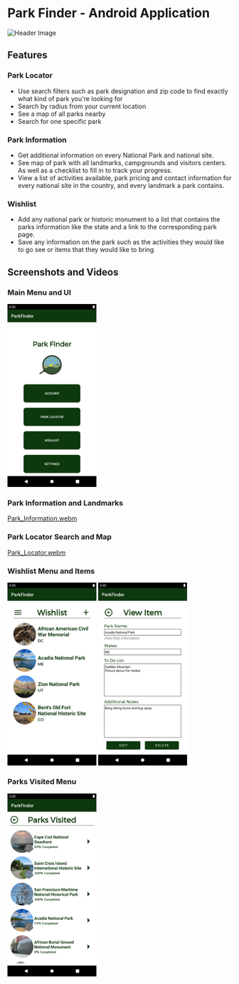 # Park Finder - Android Application
<img src="https://github.com/user-attachments/assets/8be907ab-c225-42b9-9a6a-c6625d8970da" alt="Header Image"/>

## Features
### Park Locator
- Use search filters such as park designation and zip code to find exactly what kind of park you're looking for
- Search by radius from your current location
- See a map of all parks nearby
- Search for one specific park

### Park Information
- Get additional information on every National Park and national site.
- See map of park with all landmarks, campgrounds and visitors centers. As well as a checklist to fill in to track your progress.
- View a list of activities available, park pricing and contact information for every national site in the country, and every landmark a park contains.

### Wishlist
- Add any national park or historic monument to a list that contains the parks information like the state and a link to the corresponding park page.
- Save any information on the park such as the activities they would like to go see or items that they would like to bring

## Screenshots and Videos
### Main Menu and UI
<img src="https://github.com/carizzuti/ParkFinder/blob/02ddf2125d1421cc9c73c317f1c61a2144768579/Preview/Main_Menu.png" alt="Main Menu" width="200"/>

### Park Information and Landmarks
[Park_Information.webm](https://github.com/user-attachments/assets/cf839d54-504e-4cf9-b6f1-ae40c5079f81)

### Park Locator Search and Map
[Park_Locator.webm](https://github.com/user-attachments/assets/09bf5aa6-cc6b-4ca2-aa74-3ae6b349fab1)

### Wishlist Menu and Items
<img src="https://github.com/carizzuti/ParkFinder/blob/02ddf2125d1421cc9c73c317f1c61a2144768579/Preview/Wishlist_Main.png" alt="Wishlist Main" width="200"/>
<img src="https://github.com/carizzuti/ParkFinder/blob/02ddf2125d1421cc9c73c317f1c61a2144768579/Preview/Wishlist_Item.png" alt="Wishlist Item" width="200"/>

### Parks Visited Menu
<img src="https://github.com/carizzuti/ParkFinder/blob/02ddf2125d1421cc9c73c317f1c61a2144768579/Preview/Parks_Visited.png" alt="Parks Visited" width="200"/>
